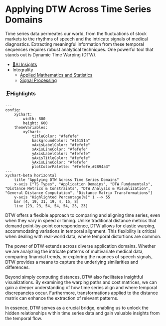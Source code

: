 # Applying DTW Across Time Series Domains
Time series data permeates our world, from the fluctuations of stock markets to the rhythms of speech and the intricate signals of medical diagnostics. Extracting meaningful information from these temporal sequences requires robust analytical techniques. One powerful tool that stands out is Dynamic Time Warping (DTW).
- [🧠AI Insights](https://viadean.notion.site/Applying-DTW-Across-Time-Series-Domains-15e1ae7b9a3280d8b694c59e961508b5?pvs=4)
- Integrality
  - [Applied Mathematics and Statistics](https://viadean.notion.site/Applied-Mathematics-and-Statistics-1a51ae7b9a328089b257dfc0888d4fd5?pvs=4)
  - [Signal Processing](https://viadean.notion.site/Signal-Processing-1a81ae7b9a3280fe901acd63ce3428da?pvs=4)
### 🗜️Highlights
```mermaid
---
config:
    xyChart:
        width: 800
        height: 600
    themeVariables:
        xyChart:
            titleColor: "#fefefe"
            backgroundColor: "#15151a"
            xAxisLabelColor: "#fefefe"
            xAxisLineColor: "#fefefe"
            yAxisLabelColor: "#fefefe"
            yAxisTitleColor: "#fefefe"
            yAxisLineColor: "#fefefe"
            plotColorPalette: "#fefefe,#2894a3"
---
xychart-beta horizontal
    title "Applying DTW Across Time Series Domains"
    x-axis ["TS Types", "Application Domains", "DTW Fundamentals", "Distance Metrics & Constraints", "DTW Analysis & Visualization", "General Distance Computation", "Distance Matrix Transformations"]
    y-axis "Highlighted Percentage(%)" 1 --> 55
    bar [4, 19, 31, 19, 4, 15, 8]
    line [23, 23, 54, 54, 54, 23, 23]
```
DTW offers a flexible approach to comparing and aligning time series, even when they vary in speed or timing. Unlike traditional distance metrics that demand point-by-point correspondence, DTW allows for elastic warping, accommodating variations in temporal alignment. This flexibility is critical when dealing with real-world data, where temporal distortions are common.

The power of DTW extends across diverse application domains. Whether we are analyzing the intricate patterns of multivariate medical data, comparing financial trends, or exploring the nuances of speech signals, DTW provides a means to capture the underlying similarities and differences.

Beyond simply computing distances, DTW also facilitates insightful visualizations. By examining the warping paths and cost matrices, we can gain a deeper understanding of how time series align and where temporal discrepancies occur. Furthermore, transformations applied to the distance matrix can enhance the extraction of relevant patterns.

In essence, DTW serves as a crucial bridge, enabling us to unlock the hidden relationships within time series data and gain valuable insights from the temporal flow.
